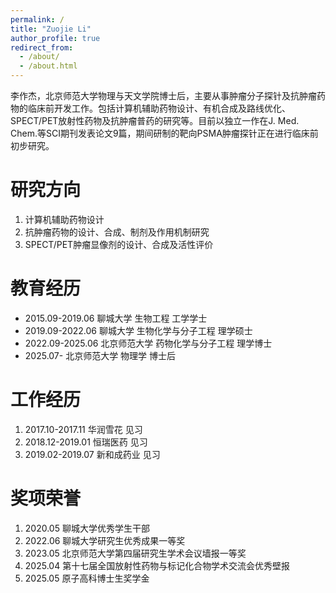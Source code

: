 ```yaml
---
permalink: /
title: "Zuojie Li"
author_profile: true
redirect_from: 
  - /about/
  - /about.html
---
```


李作杰，北京师范大学物理与天文学院博士后，主要从事肿瘤分子探针及抗肿瘤药物的临床前开发工作。包括计算机辅助药物设计、有机合成及路线优化、SPECT/PET放射性药物及抗肿瘤普药的研究等。目前以独立一作在J. Med. Chem.等SCI期刊发表论文9篇，期间研制的靶向PSMA肿瘤探针正在进行临床前初步研究。

研究方向
======
1. 计算机辅助药物设计
2. 抗肿瘤药物的设计、合成、制剂及作用机制研究
3. SPECT/PET肿瘤显像剂的设计、合成及活性评价

教育经历
======
* 2015.09-2019.06   聊城大学       生物工程            工学学士
* 2019.09-2022.06   聊城大学       生物化学与分子工程  理学硕士
* 2022.09-2025.06   北京师范大学   药物化学与分子工程  理学博士
* 2025.07-          北京师范大学   物理学               博士后

工作经历
======
1. 2017.10-2017.11    华润雪花       见习
2. 2018.12-2019.01    恒瑞医药       见习
3. 2019.02-2019.07    新和成药业     见习

奖项荣誉
======
1. 2020.05 聊城大学优秀学生干部
2. 2022.06 聊城大学研究生优秀成果一等奖
3. 2023.05 北京师范大学第四届研究生学术会议墙报一等奖
4. 2025.04 第十七届全国放射性药物与标记化合物学术交流会优秀壁报
5. 2025.05 原子高科博士生奖学金
